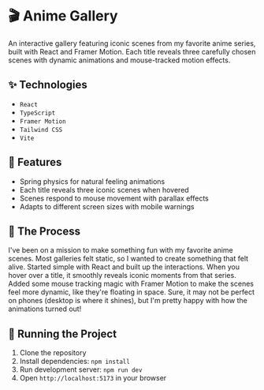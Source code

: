 # 🎬 Anime Gallery

An interactive gallery featuring iconic scenes from my favorite anime series, built with React and Framer Motion. Each title reveals three carefully chosen scenes with dynamic animations and mouse-tracked motion effects.

## ✨ Technologies

- `React`
- `TypeScript`
- `Framer Motion`
- `Tailwind CSS`
- `Vite`

## 🚀 Features

- Spring physics for natural feeling animations
- Each title reveals three iconic scenes when hovered
- Scenes respond to mouse movement with parallax effects
- Adapts to different screen sizes with mobile warnings
 
## 📍 The Process

I've been on a mission to make something fun with my favorite anime scenes. Most galleries felt static, so I wanted to create something that felt alive. Started simple with React and built up the interactions. When you hover over a title, it smoothly reveals iconic moments from that series. Added some mouse tracking magic with Framer Motion to make the scenes feel more dynamic, like they're floating in space. Sure, it may not be perfect on phones (desktop is where it shines), but I'm pretty happy with how the animations turned out! 

## 🚦 Running the Project

1. Clone the repository
2. Install dependencies: `npm install`
3. Run development server: `npm run dev`
4. Open `http://localhost:5173` in your browser
